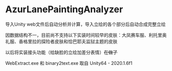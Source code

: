 # AzurLanePaintingAnalyzer
导入Unity web文件后自动分析并计算，导入立绘的各个部分后自动合成完整立绘

因数据结构不一，目前尚不支持以下实装时间较早的皮肤：大凤赛车服、利托里奥礼服、香格里拉的探险者皮肤和恰巴耶夫监狱主题的皮肤

以后将实装接头功能（给缺脸的立绘加差分表情）<del>在做了</del>

WebExtract.exe 和 binary2text.exe 取自 Unity64 - 2020.1.6f1
